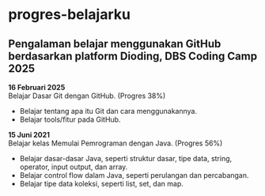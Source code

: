 # progres-belajarku
## Pengalaman belajar menggunakan GitHub berdasarkan platform Dioding, DBS Coding Camp 2025

**16 Februari 2025**<br>
Belajar Dasar Git dengan GitHub. (Progres 38%)
* Belajar tentang apa itu Git dan cara menggunakannya.
* Belajar tools/fitur pada GitHub.

**15 Juni 2021**<br>
Belajar kelas Memulai Pemrograman dengan Java. (Progres 56%)
* Belajar dasar-dasar Java, seperti struktur dasar, tipe data, string, operator, input output, dan array.
* Belajar control flow dalam Java, seperti perulangan dan percabangan.
* Belajar tipe data koleksi, seperti list, set, dan map.
